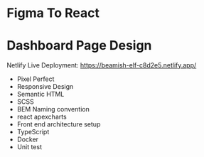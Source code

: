 # Figma To React
# Dashboard Page Design

Netlify Live Deployment: https://beamish-elf-c8d2e5.netlify.app/

* Pixel Perfect 
* Responsive Design
* Semantic HTML
* SCSS
* BEM Naming convention
* react apexcharts
* Front end architecture setup
* TypeScript 
* Docker
* Unit test
